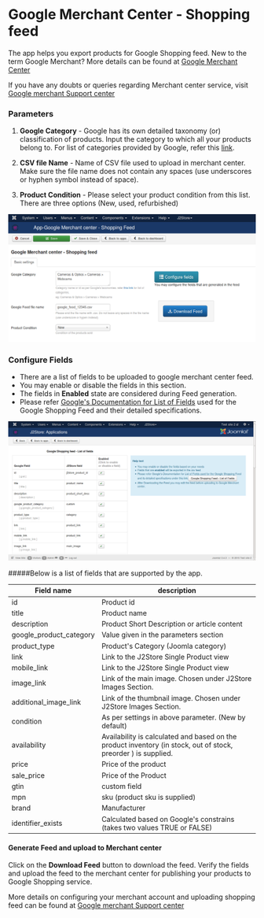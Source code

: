 # Google Merchant Center - Shopping feed 

The app helps you export products for Google Shopping feed. 
New to the term Google Merchant? More details can be found at [Google Merchant Center ](https://www.google.com/retail/merchant-center/)

If you have any doubts or queries regarding Merchant center service, visit [Google merchant Support center](https://support.google.com/merchants/)

### Parameters

1. **Google Category** - Google has its own detailed taxonomy (or) classification of products. Input the category to which all your products belong to. For list of categories provided by Google, refer this [link](https://support.google.com/merchants/answer/1705911).

2. **CSV file Name** - 
Name of CSV file used to upload in merchant center. Make sure the file name does not contain any spaces (use underscores or hyphen symbol instead of space).

3. **Product Condition** -
Please select your product condition from this list. There are three options (New, used, refurbished)

![j2s_google_shop_feed_app_1_admin_screen](j2s_google_shop_feed_app_1_admin_screen.png)

### Configure Fields
* There are a list of fields to be uploaded to google merchant center feed. 
* You may enable or disable the fields in this section.
* The fields in **Enabled** state are considered during Feed generation.
* Please refer [Google's Documentation for List of Fields](https://support.google.com/merchants/answer/188494?hl=en-GB) used for the Google Shopping Feed and their detailed specifications.

![j2s_google_shop_feed_app_2_configure_fields](j2s_google_shop_feed_app_2_configure_fields.png)

#####Below is a list of fields that are supported by the app.

| Field name              | description                                                                                                    |
|-------------------------|----------------------------------------------------------------------------------------------------------------|
| id                      | Product id                                                                                                     |
| title                   | Product name                                                                                                   |
| description             | Product Short Description or article content                                                                   |
| google_product_category | Value given in the parameters section                                                                          |
| product_type            | Product's Category (Joomla category)                                                                           |
| link                    | Link to the J2Store Single Product view                                                                        |
| mobile_link             | Link to the J2Store Single Product view                                                                        |
| image_link              | Link of the main image. Chosen under J2Store Images Section.                                                   |
| additional_image_link   | Link of the thumbnail image. Chosen under J2Store Images Section.                                              |
| condition               | As per settings in above parameter. (New by default)                                                           |
| availability            | Availability is calculated and based on the product inventory (in stock, out of stock, preorder ) is supplied. |
| price                   | Price of the product                                                                                           |
| sale_price              | Price of the Product                                                                                           |
| gtin                    | custom field                              
| mpn                    | sku (product sku is supplied)                                                                                          |
| brand                  | Manufacturer                                                                                                    |
|  identifier_exists     | Calculated based on Google's constrains (takes two values TRUE or FALSE)                                                                                                    |

#### Generate Feed and upload to Merchant center
Click on the **Download Feed** button to download the feed. Verify the fields and upload the feed to the merchant center for publishing your products to Google Shopping service.

More details on configuring your merchant account and uploading shopping feed can be found at [Google merchant Support center](https://support.google.com/merchants/)
